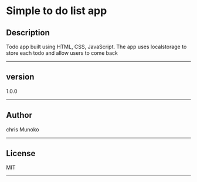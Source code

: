 <!-- HEADING -->

# Simple to do list app

## Description

Todo app built using HTML, CSS, JavaScript. The app uses localstorage to store each todo and allow users to come back
___ 
## version 
1.0.0
___
## Author
chris Munoko
___

## License

MIT
___
<!-- horizontal line -->


<!-- links -->

